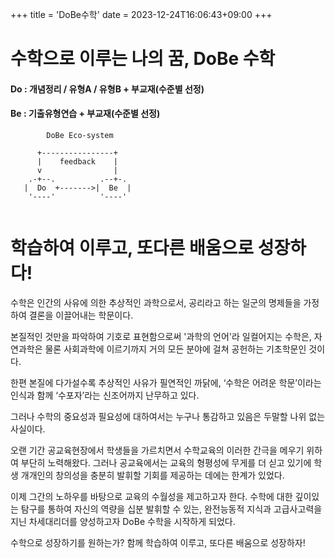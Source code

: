 +++
title = 'DoBe수학'
date = 2023-12-24T16:06:43+09:00
+++

# 수학으로 이루는 나의 꿈, DoBe 수학


#### Do : 개념정리 / 유형A /  유형B + 부교재(수준별 선정)
#### Be : 기출유형연습 + 부교재(수준별 선정)


```goat
        DoBe Eco-system

      +----------------+ 
      |    feedback    |
      v                |
    .-+--.          .--+-.
   |  Do  +------->|  Be  |
    '----'          '----'
         
```

# 학습하여 이루고, 또다른 배움으로 성장하다!

수학은 인간의 사유에 의한 추상적인 과학으로서, 공리라고 하는 일군의 명제들을 가정하여 결론을 이끌어내는 학문이다.

본질적인 것만을 파악하여 기호로 표현함으로써 '과학의 언어'라 일컬어지는 수학은, 자연과학은 물론 사회과학에 이르기까지 거의 모든 분야에 걸쳐 공헌하는 기초학문인 것이다.

한편 본질에 다가설수록 추상적인 사유가 필연적인 까닭에,  ‘수학은 어려운 학문’이라는 인식과 함께 ‘수포자’라는 신조어까지 난무하고 있다.

그러나 수학의 중요성과 필요성에 대하여서는 누구나 통감하고 있음은 두말할 나위 없는 사실이다.

오랜 기간 공교육현장에서 학생들을 가르치면서 수학교육의 이러한 간극을 메우기 위하여 부단히 노력해왔다. 그러나 공교육에서는 교육의 형평성에 무게를 더 싣고 있기에 학생 개개인의 창의성을 충분히 발휘할 기회를 제공하는 데에는 한계가 있었다.

이제 그간의 노하우를 바탕으로 교육의 수월성을 제고하고자 한다. 수학에 대한 깊이있는 탐구를 통하여 자신의 역량을 십분 발휘할 수 있는, 완전능동적 지식과 고급사고력을 지닌 차세대리더를 양성하고자 DoBe 수학을 시작하게 되었다.

수학으로 성장하기를 원하는가?
함께 학습하여 이루고, 또다른 배움으로 성장하자!


#
